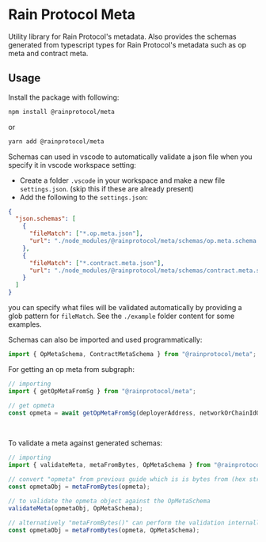 # Rain Protocol Meta
Utility library for Rain Protocol's metadata.
Also provides the schemas generated from typescript types for Rain Protocol's metadata such as op meta and contract meta.

## Usage
Install the package with following: 
```bash
npm install @rainprotocol/meta
```
or 
```bash
yarn add @rainprotocol/meta
```

Schemas can used in vscode to automatically validate a json file when you specify it in vscode workspace setting:
- Create a folder `.vscode` in your workspace and make a new file `settings.json`. (skip this if these are already present)
- Add the following to the `settings.json`:
```json
{
  "json.schemas": [
    {
      "fileMatch": ["*.op.meta.json"],
      "url": "./node_modules/@rainprotocol/meta/schemas/op.meta.schema.json"
    },
    {
      "fileMatch": ["*.contract.meta.json"],
      "url": "./node_modules/@rainprotocol/meta/schemas/contract.meta.schema.json"
    }
  ]
}
```
you can specify what files will be validated automatically by providing a glob pattern for `fileMatch`.
See the `./example` folder content for some examples.
<br>

Schemas can also be imported and used programmatically:
```typescript
import { OpMetaSchema, ContractMetaSchema } from "@rainprotocol/meta";
```

For getting an op meta from subgraph:
```typescript
// importing
import { getOpMetaFromSg } from "@rainprotocol/meta";

// get opmeta
const opmeta = await getOpMetaFromSg(deployerAddress, networkOrChainIdOrSgUrl)
```
<br>

To validate a meta against generated schemas:
```typescript
// importing
import { validateMeta, metaFromBytes, OpMetaSchema } from "@rainprotocol/meta";

// convert "opmeta" from previous guide which is is bytes from (hex string) to op meta as object
const opmetaObj = metaFromBytes(opmeta);

// to validate the opmeta object against the OpMetaSchema
validateMeta(opmetaObj, OpMetaSchema);

// alternatively "metaFromBytes()" can perform the validation internally if the schema is provided as second arg
const opmetaObj = metaFromBytes(opmeta, OpMetaSchema);
```